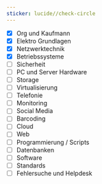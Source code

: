 ```yaml
---
sticker: lucide//check-circle
---
```

- [x] Org und Kaufmann
- [x] Elektro Grundlagen
- [x] Netzwerktechnik
- [x] Betriebssysteme
- [ ] Sicherheit
- [ ] PC und Server Hardware
- [ ] Storage
- [ ] Virtualisierung
- [ ] Telefonie
- [ ] Monitoring
- [ ] Social Media
- [ ] Barcoding
- [ ] Cloud
- [ ] Web
- [ ] Programmierung / Scripts
- [ ] Datenbanken
- [ ] Software
- [ ] Standards
- [ ] Fehlersuche und Helpdesk